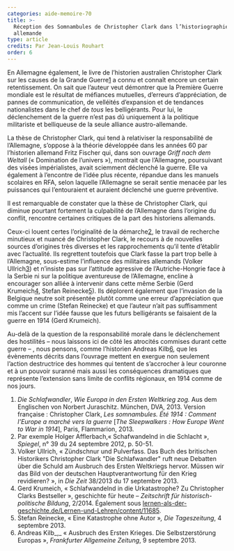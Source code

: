 ```yaml
---
categories: aide-memoire-70
title: >-
  Réception des Somnambules de Christopher Clark dans l’historiographie
  allemande
type: article
credits: Par Jean-Louis Rouhart
order: 6
---
```

En Allemagne également, le livre de l’historien australien Christopher Clark sur les causes de la Grande Guerre[1](#footnote-1) a connu et connaît encore un certain retentissement. On sait que l’auteur veut démontrer que la Première Guerre mondiale est le résultat de méfiances mutuelles, d’erreurs d’appréciation, de pannes de communication, de velléités d’expansion et de tendances nationalistes dans le chef de _tous_ les belligérants. Pour lui, le déclenchement de la guerre n’est pas dû uniquement à la politique militariste et belliqueuse de la seule alliance austro-allemande.

La thèse de Christopher Clark, qui tend à relativiser la responsabilité de l’Allemagne, s’oppose à la théorie développée dans les années 60 par l’historien allemand Fritz Fischer qui, dans son ouvrage _Griff nach dem Weltall_ (« Domination de l’univers »), montrait que l’Allemagne, poursuivant des visées impérialistes, avait sciemment déclenché la guerre. Elle va également à l’encontre de l’idée plus récente, répandue dans les manuels scolaires en RFA, selon laquelle l’Allemagne se serait sentie menacée par les puissances qui l’entouraient et auraient déclenché une guerre préventive.

Il est remarquable de constater que la thèse de Christopher Clark, qui diminue pourtant fortement la culpabilité de l’Allemagne dans l’origine du conflit, rencontre certaines critiques de la part des historiens allemands.

Ceux-ci louent certes l’originalité de la démarche[2](#footnote-2), le travail de recherche minutieux et nuancé de Christopher Clark, le recours à de nouvelles sources d’origines très diverses et les rapprochements qu’il tente d’établir avec l’actualité. Ils regrettent toutefois que Clark fasse la part trop belle à l’Allemagne, sous-estime l’influence des militaires allemands (Volker Ullrich[3](#footnote-3)) et n’insiste pas sur l’attitude agressive de l’Autriche-Hongrie face à la Serbie ni sur la politique aventureuse de l’Allemagne, encline à encourager son alliée à intervenir dans cette même Serbie (Gerd Krumeich[4](#footnote-4), Stefan Reinecke[5](#footnote-5)). Ils déplorent également que l’invasion de la Belgique neutre soit présentée plutôt comme une erreur d’appréciation que comme un crime (Stefan Reinecke) et que l’auteur n’ait pas suffisamment mis l’accent sur l’idée fausse que les futurs belligérants se faisaient de la guerre en 1914 (Gerd Krumeich).    

Au-delà de la question de la responsabilité morale dans le déclenchement des hostilités – nous laissons ici de côté les atrocités commises durant cette guerre – , nous pensons, comme l’historien Andreas Kilb[6](#footnote-6), que les évènements décrits dans l’ouvrage mettent en exergue non seulement l’action destructrice des hommes qui tentent de s’accrocher à leur couronne et à un pouvoir suranné mais aussi les conséquences dramatiques que représente l’extension sans limite de conflits régionaux, en 1914 comme de nos jours.

1. _Die Schlafwandler_, _Wie Europa in den Ersten Weltkrieg zog._ Aus dem Englischen von Norbert Juraschitz. München, DVA, 2013\. Version française : Christopher Clark, _Les somnambules. Été 1914 : Comment l'Europe a marché vers la guerre_ [_The Sleepwalkers : How Europe Went to War in 1914_], Paris, Flammarion, 2013.
2. Par exemple Holger Afflerbach,« Schafwandelnd in die Schlacht », _Spiegel_, n° 39 du 24 septembre 2012, p. 50-51.
3. Volker Ullrich, « Zündschnur und Pulverfass. Das Buch des britischen Historikers Christopher Clark "Die Schlafwandler" ruft neue Debatten über die Schuld am Ausbruch des Ersten Weltkriegs hervor. Müssen wir das Bild von der deutschen Hauptverantwortung für den Krieg revidieren? », in _Die Zeit_ 38/2013 du 17 septembre 2013.
4. Gerd Krumeich, « Schlafwandelnd in die Urkatastrophe? Zu Christopher Clarks Bestseller », geschichte für heute – _Zeitschrift für historisch-politische Bildung_, 2/2014\. Également sous [lernen-als-der-geschichte.de/Lernen-und-Lehren/content/11685](http://lernen-aus-der-geschichte.de/Lernen-und-Lehren/content/11685).
5. Stefan Reinecke, « Eine Katastrophe ohne Autor »_,_ _Die Tageszeitung_, 4 septembre 2013.
6. Andreas Kilb_,_ « Ausbruch des Ersten Krieges. Die Selbstzerstörung Europas », _Frankfurter Allgemeine Zeitung_, 9 septembre 2013.
